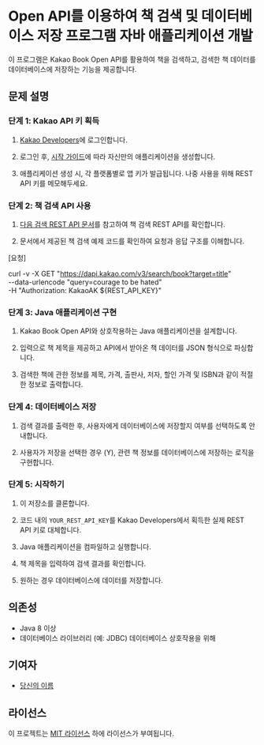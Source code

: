 # Open API를 이용하여 책 검색 및 데이터베이스 저장 프로그램 자바 애플리케이션 개발

이 프로그램은 Kakao Book Open API를 활용하여 책을 검색하고, 검색한 책 데이터를 데이터베이스에 저장하는 기능을 제공합니다.

## 문제 설명

### 단계 1: Kakao API 키 획득

1. [Kakao Developers](https://developers.kakao.com)에 로그인합니다.

2. 로그인 후, [시작 가이드](https://developers.kakao.com/docs/latest/ko/getting-started/app)에 따라 자신만의 애플리케이션을 생성합니다.

3. 애플리케이션 생성 시, 각 플랫폼별로 앱 키가 발급됩니다. 나중 사용을 위해 REST API 키를 메모해두세요.

### 단계 2: 책 검색 API 사용

1. [다음 검색 REST API 문서](https://developers.kakao.com/docs/latest/ko/daum-search/dev-guide)를 참고하여 책 검색 REST API를 확인합니다.

2. 문서에서 제공된 책 검색 예제 코드를 확인하여 요청과 응답 구조를 이해합니다.

[요청]

curl -v -X GET "https://dapi.kakao.com/v3/search/book?target=title" \
--data-urlencode "query=courage to be hated" \
-H "Authorization: KakaoAK ${REST_API_KEY}"

### 단계 3: Java 애플리케이션 구현

1. Kakao Book Open API와 상호작용하는 Java 애플리케이션을 설계합니다.

2. 입력으로 책 제목을 제공하고 API에서 받아온 책 데이터를 JSON 형식으로 파싱합니다.

3. 검색한 책에 관한 정보를 제목, 가격, 출판사, 저자, 할인 가격 및 ISBN과 같이 적절한 정보로 출력합니다.

### 단계 4: 데이터베이스 저장

1. 검색 결과를 출력한 후, 사용자에게 데이터베이스에 저장할지 여부를 선택하도록 안내합니다.

2. 사용자가 저장을 선택한 경우 (Y), 관련 책 정보를 데이터베이스에 저장하는 로직을 구현합니다.

### 단계 5: 시작하기

1. 이 저장소를 클론합니다.

2. 코드 내의 `YOUR_REST_API_KEY`를 Kakao Developers에서 획득한 실제 REST API 키로 대체합니다.

3. Java 애플리케이션을 컴파일하고 실행합니다.

4. 책 제목을 입력하여 검색 결과를 확인합니다.

5. 원하는 경우 데이터베이스에 데이터를 저장합니다.

## 의존성

- Java 8 이상
- 데이터베이스 라이브러리 (예: JDBC) 데이터베이스 상호작용을 위해

## 기여자

- [당신의 이름](https://github.com/yourusername)

## 라이선스

이 프로젝트는 [MIT 라이선스](LICENSE) 하에 라이선스가 부여됩니다.

